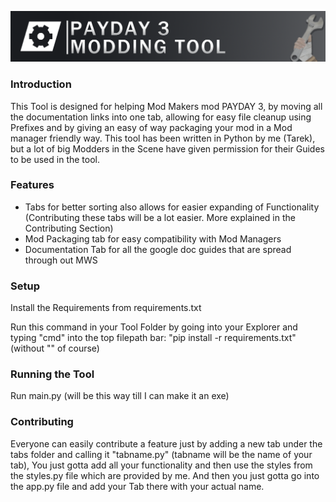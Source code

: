 ![Alt text](utils/Branding/PAYDAY3ModdingToolBanner.png)
### Introduction ###
This Tool is designed for helping Mod Makers mod PAYDAY 3, by moving all the documentation links into one tab, allowing for easy file cleanup using Prefixes and by giving an easy of way packaging your mod in a 
Mod manager friendly way. This tool has been written in Python by me (Tarek), but a lot of big Modders in the Scene have given permission for their Guides to be used in the tool.


### Features ###
- Tabs for better sorting also allows for easier expanding of Functionality (Contributing these tabs will be a lot easier. More explained in the Contributing Section)
- Mod Packaging tab for easy compatibility with Mod Managers
- Documentation Tab for all the google doc guides that are spread through out MWS

### Setup ###
Install the Requirements from requirements.txt

Run this command in your Tool Folder by going into your Explorer and typing "cmd" into the top filepath bar:
"pip install -r requirements.txt"
(without "" of course)


### Running the Tool ###
Run main.py (will be this way till I can make it an exe)



### Contributing ###
Everyone can easily contribute a feature just by adding a new tab under the tabs folder and calling it "tabname.py" (tabname will be the name of your tab), You just gotta add all your functionality and then use
the styles from the styles.py file which are provided by me. And then you just gotta go into the app.py file and add your Tab there with your actual name.
